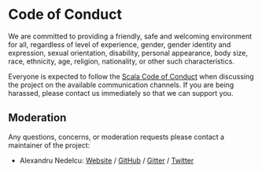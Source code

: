 # Code of Conduct

We are committed to providing a friendly, safe and welcoming environment for all, regardless of level of experience, gender, gender identity and expression, sexual orientation, disability, personal appearance, body size, race, ethnicity, age, religion, nationality, or other such characteristics.

Everyone is expected to follow the [Scala Code of Conduct] when discussing the project on the available communication channels. If you are being harassed, please contact us immediately so that we can support you.

## Moderation

Any questions, concerns, or moderation requests please contact a maintainer of the project:

- Alexandru Nedelcu: [Website](https://alexn.org) / [GitHub](https://github.com/alexandru) / [Gitter](https://gitter.im/alexandru) / [Twitter](https://twitter.com/alexelcu)

[Scala Code of Conduct]: https://www.scala-lang.org/conduct/
